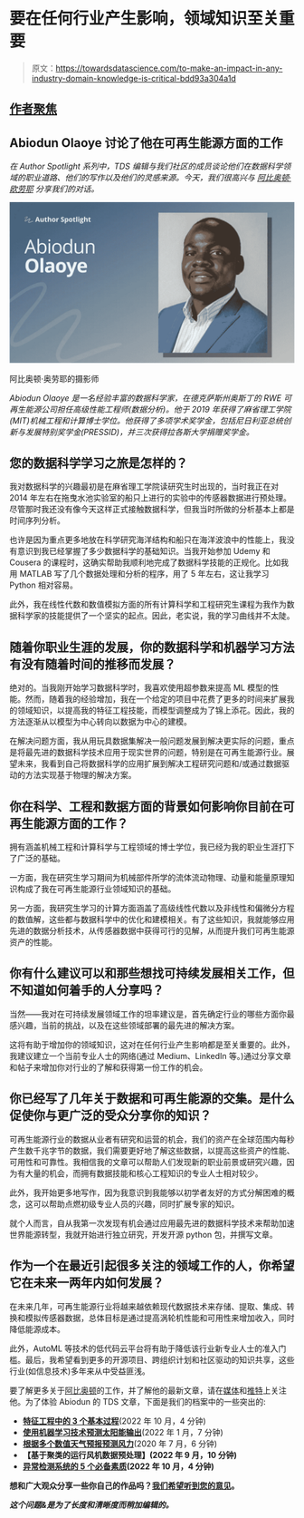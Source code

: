 # 要在任何行业产生影响，领域知识至关重要

> 原文：<https://towardsdatascience.com/to-make-an-impact-in-any-industry-domain-knowledge-is-critical-bdd93a304a1d>

## [作者聚焦](https://towardsdatascience.com/tagged/author-spotlights)

## Abiodun Olaoye 讨论了他在可再生能源方面的工作

*在 Author Spotlight 系列中，TDS 编辑与我们社区的成员谈论他们在数据科学领域的职业道路、他们的写作以及他们的灵感来源。今天，我们很高兴与* [*阿比奥顿·欧劳耶*](https://medium.com/u/ec14ee65bc42?source=post_page-----bdd93a304a1d--------------------------------) *分享我们的对话。*

![](img/ab7304e40e71cf4ff35fa992c886d1bb.png)

阿比奥顿·奥劳耶的摄影师

*Abiodun Olaoye 是一名经验丰富的数据科学家，在德克萨斯州奥斯丁的 RWE 可再生能源公司担任高级性能工程师(数据分析)。他于 2019 年获得了麻省理工学院(MIT)机械工程和计算博士学位。他获得了多项学术奖学金，包括尼日利亚总统创新与发展特别奖学金(PRESSID)，并三次获得拉各斯大学捐赠奖学金。*

## 您的数据科学学习之旅是怎样的？

我对数据科学的兴趣最初是在麻省理工学院读研究生时出现的，当时我正在对 2014 年左右在拖曳水池实验室的船只上进行的实验中的传感器数据进行预处理。尽管那时我还没有像今天这样正式接触数据科学，但我当时所做的分析基本上都是时间序列分析。

也许是因为重点更多地放在科学研究海洋结构和船只在海洋波浪中的性能上，我没有意识到我已经掌握了多少数据科学的基础知识。当我开始参加 Udemy 和 Cousera 的课程时，这确实帮助我顺利地完成了数据科学技能的正规化。比如我用 MATLAB 写了几个数据处理和分析的程序，用了 5 年左右，这让我学习 Python 相对容易。

此外，我在线性代数和数值模拟方面的所有计算科学和工程研究生课程为我作为数据科学家的技能提供了一个坚实的起点。因此，老实说，我的学习曲线并不太陡。

## 随着你职业生涯的发展，你的数据科学和机器学习方法有没有随着时间的推移而发展？

绝对的。当我刚开始学习数据科学时，我喜欢使用超参数来提高 ML 模型的性能。然而，随着我的经验增加，我在一个给定的项目中花费了更多的时间来扩展我的领域知识，以提高我的特征工程技能，而模型调整成为了锦上添花。因此，我的方法逐渐从以模型为中心转向以数据为中心的建模。

在解决问题方面，我从用玩具数据集解决一般问题发展到解决更实际的问题，重点是将最先进的数据科学技术应用于现实世界的问题，特别是在可再生能源行业。展望未来，我看到自己将数据科学的应用扩展到解决工程研究问题和/或通过数据驱动的方法实现基于物理的解决方案。

## 你在科学、工程和数据方面的背景如何影响你目前在可再生能源方面的工作？

拥有涵盖机械工程和计算科学与工程领域的博士学位，我已经为我的职业生涯打下了广泛的基础。

一方面，我在研究生学习期间为机械部件所学的流体流动物理、动量和能量原理知识构成了我在可再生能源行业领域知识的基础。

另一方面，我研究生学习的计算方面涵盖了高级线性代数以及非线性和偏微分方程的数值解，这些都与数据科学中的优化和建模相关。有了这些知识，我就能够应用先进的数据分析技术，从传感器数据中获得可行的见解，从而提升我们可再生能源资产的性能。

## 你有什么建议可以和那些想找可持续发展相关工作，但不知道如何着手的人分享吗？

当然——我对在可持续发展领域工作的坦率建议是，首先确定行业的哪些方面你最感兴趣，当前的挑战，以及在这些领域部署的最先进的解决方案。

这将有助于增加你的领域知识，这对在任何行业产生影响都是至关重要的。此外，我建议建立一个当前专业人士的网络(通过 Medium、LinkedIn 等。)通过分享文章和帖子来增加你对行业的了解和获得第一份工作的机会。

## 你已经写了几年关于数据和可再生能源的交集。是什么促使你与更广泛的受众分享你的知识？

可再生能源行业的数据从业者有研究和运营的机会，我们的资产在全球范围内每秒产生数千兆字节的数据，我们需要更好地了解这些数据，以提高这些资产的性能、可用性和可靠性。我相信我的文章可以帮助人们发现新的职业前景或研究兴趣，因为有大量的机会，而拥有数据技能和核心工程知识的专业人士相对较少。

此外，我开始更多地写作，因为我意识到我能够以初学者友好的方式分解困难的概念，这可以帮助点燃初级专业人员的兴趣，同时扩展专家的知识。

就个人而言，自从我第一次发现有机会通过应用最先进的数据科学技术来帮助加速世界能源转型，我就开始进行独立研究，开发开源 python 包，并撰写文章。

## 作为一个在最近引起很多关注的领域工作的人，你希望它在未来一两年内如何发展？

在未来几年，可再生能源行业将越来越依赖现代数据技术来存储、提取、集成、转换和模拟传感器数据，总体目标是通过提高涡轮机性能和可用性来增加收入，同时降低能源成本。

此外，AutoML 等技术的低代码云平台将有助于降低该行业新专业人士的准入门槛。最后，我希望看到更多的开源项目、跨组织计划和社区驱动的知识共享，这些行业(如信息技术)多年来从中受益匪浅。

要了解更多关于[阿比奥顿](https://medium.com/u/ec14ee65bc42?source=post_page-----bdd93a304a1d--------------------------------)的工作，并了解他的最新文章，请在[媒体](https://aolaoye.medium.com/)和[推特](https://twitter.com/dualprince)上关注他。为了体验 Abiodun 的 TDS 文章，下面是我们的档案中的一些突出的:

*   [**特征工程中的 3 个基本过程**](/3-fundamental-processes-in-feature-engineering-d6b84983754)(2022 年 10 月，4 分钟)
*   [**使用机器学习技术预测太阳能输出**](/predicting-solar-power-output-using-machine-learning-techniques-56e7959acb1f)(2022 年 1 月，7 分钟)
*   [**根据多个数值天气预报预测风力**](/forecasting-wind-power-from-multiple-numerical-weather-predictions-63c9a67cfc5)(2020 年 7 月，6 分钟)
*   </clustering-based-data-preprocessing-for-operational-wind-turbines-268e231d90a>****【基于聚类的运行风机数据预处理】(2022 年 9 月，10 分钟)****
*   ****[**异常检测系统的 5 个必备素质**](/5-essential-qualities-of-anomaly-detection-systems-fcd1ec5ee9d5)(2022 年 10 月，4 分钟)****

****想和广大观众分享一些你自己的作品吗？[我们希望听到您的意见](http://bit.ly/write-for-tds)。****

*****这个问题&是为了长度和清晰度而稍加编辑的。*****